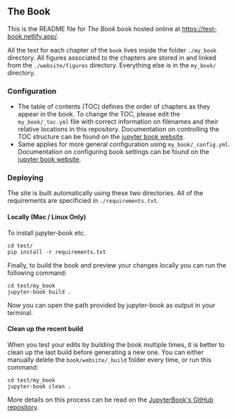 ## The Book

This is the README file for _The Book_ book hosted online at https://test-book.netlify.app/.

All the text for each chapter of the `book` lives inside the folder `./my_book` directory.
All figures associated to the chapters are stored in and linked from the `./website/figures` directory.
Everything else is in the `my_book/` directory.

### Configuration

- The table of contents (TOC) defines the order of chapters as they appear in the book.
To change the TOC, please edit the `my_book/_toc.yml` file with correct information on filenames and their relative locations in this repository.
Documentation on controlling the TOC structure can be found on the [jupyter book website](https://jupyterbook.org/customize/toc.html).
- Same applies for more general configuration using `my_book/_config.yml`.
Documentation on configuring book settings can be found on the [jupyter book website](https://jupyterbook.org/customize/config.html).

### Deploying

The site is built automatically using these two directories. All of the requirements are specificied in `./requirements.txt`.

#### Locally (Mac / Linux Only)

To install jupyter-book etc.
```
cd test/
pip install -r requirements.txt
```

Finally, to build the book and preview your changes locally you can run the following command:
```
cd test/my_book
jupyter-book build .
```
Now you can open the path provided by jupyter-book as output in your terminal.

#### Clean up the recent build

When you test your edits by building the book multiple times, it is better to clean up the last build before generating a new one.
You can either manually delete the `book/website/_build` folder every time, or run this command:
```
cd test/my_book
jupyter-book clean .
```
More details on this process can be read on the [JupyterBook's GitHub repository](https://github.com/executablebooks/jupyter-book/blob/master/docs/advanced/advanced.md#clean-your-books-generated-files).
